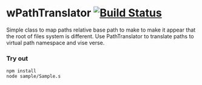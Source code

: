 
# wPathTranslator [![Build Status](https://travis-ci.org/Wandalen/wPathTranslator.svg?branch=master)](https://travis-ci.org/Wandalen/wPathTranslator)

Simple class to map paths relative base path to make to make it appear that the root of files system is different.  Use PathTranslator to translate paths to virtual path namespace and vise verse.

### Try out
```
npm install
node sample/Sample.s
```













































